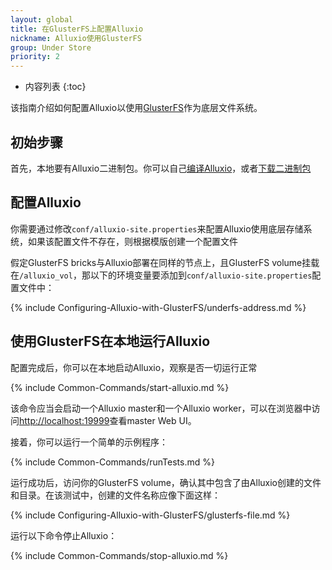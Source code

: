 ```yaml
---
layout: global
title: 在GlusterFS上配置Alluxio
nickname: Alluxio使用GlusterFS
group: Under Store
priority: 2
---
```


* 内容列表
{:toc}

该指南介绍如何配置Alluxio以使用[GlusterFS](http://www.gluster.org/)作为底层文件系统。

## 初始步骤

首先，本地要有Alluxio二进制包。你可以自己[编译Alluxio](Building-Alluxio-Master-Branch.html)，或者[下载二进制包](Running-Alluxio-Locally.html)

## 配置Alluxio

你需要通过修改`conf/alluxio-site.properties`来配置Alluxio使用底层存储系统，如果该配置文件不存在，则根据模版创建一个配置文件

假定GlusterFS bricks与Alluxio部署在同样的节点上，且GlusterFS volume挂载在`/alluxio_vol`，那以下的环境变量要添加到`conf/alluxio-site.properties`配置文件中：

{% include Configuring-Alluxio-with-GlusterFS/underfs-address.md %}

## 使用GlusterFS在本地运行Alluxio

配置完成后，你可以在本地启动Alluxio，观察是否一切运行正常

{% include Common-Commands/start-alluxio.md %}

该命令应当会启动一个Alluxio master和一个Alluxio worker，可以在浏览器中访问[http://localhost:19999](http://localhost:19999)查看master Web UI。

接着，你可以运行一个简单的示例程序：

{% include Common-Commands/runTests.md %}

运行成功后，访问你的GlusterFS volume，确认其中包含了由Alluxio创建的文件和目录。在该测试中，创建的文件名称应像下面这样：

{% include Configuring-Alluxio-with-GlusterFS/glusterfs-file.md %}

运行以下命令停止Alluxio：

{% include Common-Commands/stop-alluxio.md %}
